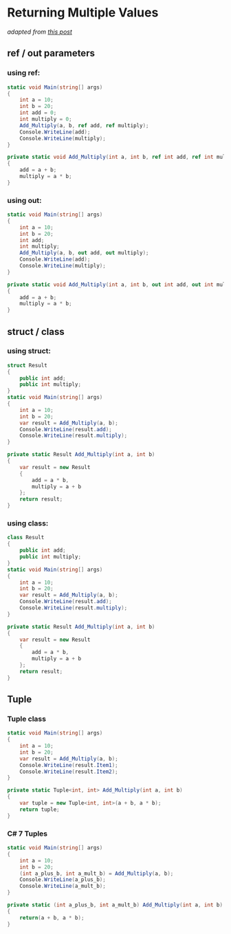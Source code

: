 # Returning Multiple Values
_adapted from [this post](https://stackoverflow.com/questions/748062/how-can-i-return-multiple-values-from-a-function-in-c/30632338#30632338)_

## ref / out parameters

### using ref:
```c#
static void Main(string[] args)
{
    int a = 10;
    int b = 20;
    int add = 0;
    int multiply = 0;
    Add_Multiply(a, b, ref add, ref multiply);
    Console.WriteLine(add);
    Console.WriteLine(multiply);
}

private static void Add_Multiply(int a, int b, ref int add, ref int multiply)
{
    add = a + b;
    multiply = a * b;
}
```


### using out:

```c#
static void Main(string[] args)
{
    int a = 10;
    int b = 20;
    int add;
    int multiply;
    Add_Multiply(a, b, out add, out multiply);
    Console.WriteLine(add);
    Console.WriteLine(multiply);
}

private static void Add_Multiply(int a, int b, out int add, out int multiply)
{
    add = a + b;
    multiply = a * b;
}
```

## struct / class

### using struct:

```c#
struct Result
{
    public int add;
    public int multiply;
}
static void Main(string[] args)
{
    int a = 10;
    int b = 20;
    var result = Add_Multiply(a, b);
    Console.WriteLine(result.add);
    Console.WriteLine(result.multiply);
}

private static Result Add_Multiply(int a, int b)
{
    var result = new Result
    {
        add = a * b,
        multiply = a + b
    };
    return result;
}
```

### using class:

```c#
class Result
{
    public int add;
    public int multiply;
}
static void Main(string[] args)
{
    int a = 10;
    int b = 20;
    var result = Add_Multiply(a, b);
    Console.WriteLine(result.add);
    Console.WriteLine(result.multiply);
}

private static Result Add_Multiply(int a, int b)
{
    var result = new Result
    {
        add = a * b,
        multiply = a + b
    };
    return result;
}
```

## Tuple

### Tuple class

```c#
static void Main(string[] args)
{
    int a = 10;
    int b = 20;
    var result = Add_Multiply(a, b);
    Console.WriteLine(result.Item1);
    Console.WriteLine(result.Item2);
}

private static Tuple<int, int> Add_Multiply(int a, int b)
{
    var tuple = new Tuple<int, int>(a + b, a * b);
    return tuple;
}
```

### C# 7 Tuples
```c#
static void Main(string[] args)
{
    int a = 10;
    int b = 20;
    (int a_plus_b, int a_mult_b) = Add_Multiply(a, b);
    Console.WriteLine(a_plus_b);
    Console.WriteLine(a_mult_b);
}

private static (int a_plus_b, int a_mult_b) Add_Multiply(int a, int b)
{
    return(a + b, a * b);
}
```
